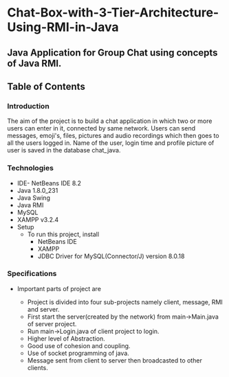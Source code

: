 # Chat-Box-with-3-Tier-Architecture-Using-RMI-in-Java
## Java Application for Group Chat using concepts of Java RMI.

## Table of Contents
### Introduction
The aim of the project is to build a chat application in which two or more users can enter in it, connected by same network. Users can send messages, emoji's, files, pictures and audio recordings which then goes to all the users logged in. Name of the user, login time and profile picture of user is saved in the database chat_java.

### Technologies
* IDE- NetBeans IDE 8.2
* Java 1.8.0_231
* Java Swing
* Java RMI
* MySQL
* XAMPP v3.2.4
* Setup
  * To run this project, install
    * NetBeans IDE
    * XAMPP
    * JDBC Driver for MySQL(Connector/J) version 8.0.18

### Specifications
* Important parts of project are

  * Project is divided into four sub-projects namely client, message, RMI and server.
  * First start the server(created by the network) from main->Main.java of server project.
  * Run main->Login.java of client project to login.
  * Higher level of Abstraction.
  * Good use of cohesion and coupling.
  * Use of socket programming of java.
  * Message sent from client to server then broadcasted to other clients.
